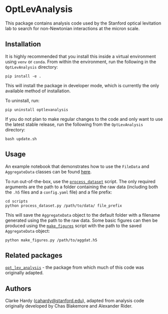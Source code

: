 # OptLevAnalysis
This package contains analysis code used by the Stanford optical levitation lab to search for non-Newtonian interactions at the micron scale.

## Installation
It is highly recommended that you install this inside a virtual environment using `venv` or `conda`. From within the environment, run the following in the `OptLevAnalysis` directory:
```
pip install -e .
```
This will install the package in developer mode, which is currently the only available method of installation.

To uninstall, run:
```
pip uninstall optlevanalysis
```
If you do not plan to make regular changes to the code and only want to use the latest stable release, run the following from the `OptLevAnalysis` directory:
```
bash update.sh
```
## Usage
An example notebook that demonstrates how to use the `FileData` and `AggregateData` classes can be found [here](notebooks/example.ipynb).

To run out-of-the-box, use the [`process_dataset`](scripts/process_dataset.py) script. The only required arguments are the path to a folder containing the raw data (including both the `.h5` files and a `config.yaml` file) and a file prefix:
```
cd scripts
python process_dataset.py /path/to/data/ file_prefix
```
This will save the `AggregateData` object to the default folder with a filename generated using the path to the raw data. Some basic figures can then be produced using the [`make_figures`](scripts/make_figures.py) script with the path to the saved `AggregateData` object:
```
python make_figures.py /path/to/aggdat.h5
```
## Related packages
[`opt_lev_analysis`](https://github.com/stanfordbeads/opt_lev_analysis) - the package from which much of this code was originally adapted.

## Authors
Clarke Hardy ([cahardy@stanford.edu](mailto:cahardy@stanford.edu)), adapted from analysis code originally developed by Chas Blakemore and Alexander Rider.
